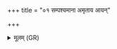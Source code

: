 +++
title = "०१ सम्पश्यमाना अमृताय आयन्"

+++
<details><summary>मूलम् (GR)</summary>

संपश्यमाना अमृताय आयन्  
शुद्धा योनिभ्यस् परि जायमानाः ।  
शिवं कृण्वाना उप जिघ्रतेमं  
वीरं वीरेष्व् अप्य् आ कृणुध्वम् ॥
</details>